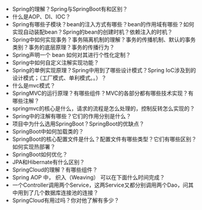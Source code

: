 - Spring的理解？Spring与SpringBoot有和区别？
- 什么是AOP、DI、IOC？
- Spring有哪些子模块？bean的注入方式有哪些？bean的作用域有哪些？如何实现自动装配bean？Spring的bean的创建时机？依赖注入的时机？
- Spring中如何实现事务？事务隔离机制的理解？事务的传播机制、默认的事务类别？事务的底层原理？事务的传播行为？
- Spring声明一个 bean 如何对其进行个性化定制？
- Spring中如何自定义注解实现功能？
- Spring的单例实现原理？Spring中用到了哪些设计模式？Spring IoC涉及到的设计模式；（工厂模式、单利模式。。）？
- 什么是mvc模式？
- SpringMVC的运行原理？有哪些组件？MVC的各部分都有哪些技术实现？有哪些注解？
- springmvc的核心是什么，请求的流程是怎么处理的，控制反转怎么实现的？
- Spring中的注解有哪些？它们的作用分别是什么？
- 项目中为什么选用SpringBoot？SpringBoot的优缺点？
- SpringBoot中如何加载类的？
- SpringBoot的核心配置文件是什么？配置文件有哪些类型？它们有哪些区别？如何实现热部署？
- SpringBoot如何优化？
- JPA和Hibernate有什么区别？
- SpringCloud的理解？有哪些组件？
- Spring AOP 中， 织入（Weaving） 可以在下面什么时间完成？
- 一个Controller调用两个Service，这两Service又都分别调用两个Dao，问其中用到了几个数据库连接池的连接？
- SpringCloud有用过吗？你对他了解有多少？
